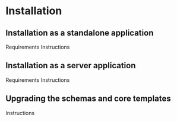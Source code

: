# Installation

## Installation as a standalone application

Requirements
Instructions

## Installation as a server application

Requirements
Instructions

## Upgrading the schemas and core templates

Instructions
